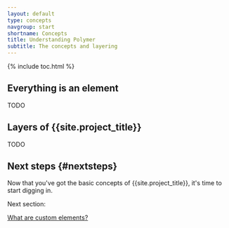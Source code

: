 ```yaml
---
layout: default
type: concepts
navgroup: start
shortname: Concepts
title: Understanding Polymer
subtitle: The concepts and layering
---
```


{% include toc.html %}

## Everything is an element

TODO

## Layers of {{site.project_title}}

TODO

## Next steps {#nextsteps}

Now that you've got the basic concepts of {{site.project_title}}, it's time to
start digging in.

Next section:

<a href="/docs/start/customelements.html" class="paper-button"><polymer-ui-icon src="/images/picons/ic_arrowForward_dark_.png"></polymer-ui-icon>What are custom elements?</a>
